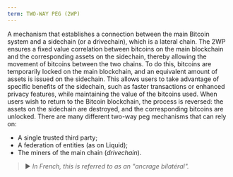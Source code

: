 ```yaml
---
term: TWO-WAY PEG (2WP)
---
```


A mechanism that establishes a connection between the main Bitcoin system and a sidechain (or a drivechain), which is a lateral chain. The 2WP ensures a fixed value correlation between bitcoins on the main blockchain and the corresponding assets on the sidechain, thereby allowing the movement of bitcoins between the two chains. To do this, bitcoins are temporarily locked on the main blockchain, and an equivalent amount of assets is issued on the sidechain. This allows users to take advantage of specific benefits of the sidechain, such as faster transactions or enhanced privacy features, while maintaining the value of the bitcoins used. When users wish to return to the Bitcoin blockchain, the process is reversed: the assets on the sidechain are destroyed, and the corresponding bitcoins are unlocked. There are many different two-way peg mechanisms that can rely on:
* A single trusted third party;
* A federation of entities (as on Liquid);
* The miners of the main chain (*drivechain*).

> ► *In French, this is referred to as an "ancrage bilatéral".*
